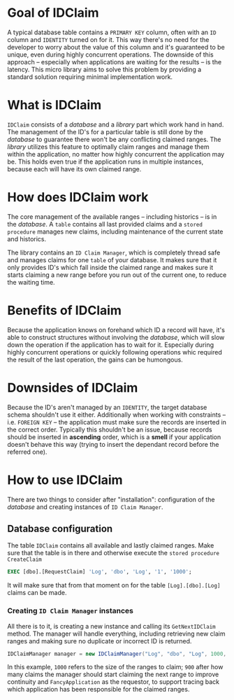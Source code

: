 # Goal of IDClaim
A typical database table contains a `PRIMARY KEY` column, often with an `ID` column and `IDENTITY` turned on for it. This way there's no need for the developer to worry about the value of this column and it's guaranteed to be unique, even during highly concurrent operations. The downside of this approach &ndash; especially when applications are waiting for the results &ndash; is the latency. This micro library aims to solve this problem by providing a standard solution requiring minimal implementation work.

# What is IDClaim
`IDClaim` consists of a *database* and a *library* part which work hand in hand. The management of the ID's for a particular table is still done by the *database* to guarantee there won't be any conflicting claimed ranges. The *library* utilizes this feature to optimally claim ranges and manage them within the application, no matter how highly concurrent the application may be. This holds even true if the application runs in multiple instances, because each will have its own claimed range.

# How does IDClaim work
The core management of the available ranges &ndash; including historics &ndash; is in the *database*. A `table` contains all last provided claims and a `stored procedure` manages new claims, including maintenance of the current state and historics.

The library contains an `ID Claim Manager`, which is completely thread safe and manages claims for one `table` of your database. It makes sure that it only provides ID's which fall inside the claimed range and makes sure it starts claiming a new range before you run out of the current one, to reduce the waiting time.

# Benefits of IDClaim
Because the application knows on forehand which ID a record will have, it's able to construct structures without involving the *database*, which will slow down the operation if the application has to wait for it. Especially during highly concurrent operations or quickly following operations whic required the result of the last operation, the gains can be humongous.

# Downsides of IDClaim
Because the ID's aren't managed by an `IDENTITY`, the target database schema shouldn't use it either. Additionally when working with constraints &ndash; i.e. `FOREIGN KEY` &ndash; the application must make sure the records are inserted in the correct order. Typically this shouldn't be an issue, because records should be inserted in **ascending** order, which is a **smell** if your application doesn't behave this way (trying to insert the dependant record before the referred one).

# How to use IDClaim
There are two things to consider after "installation": configuration of the *database* and creating instances of `ID Claim Manager`.

## Database configuration
The table `IDClaim` contains all available and lastly claimed ranges. Make sure that the table is in there and otherwise execute the `stored procedure` `CreateClaim`
```sql
EXEC [dbo].[RequestClaim] 'Log', 'dbo', 'Log', '1', '1000';
```

It will make sure that from that moment on for the table `[Log].[dbo].[Log]` claims can be made.

### Creating `ID Claim Manager` instances
All there is to it, is creating a new instance and calling its `GetNextIDClaim` method. The manager will handle everything, including retrieving new claim ranges and making sure no duplicate or incorrect ID is returned.
```csharp
IDClaimManager manager = new IDClaimManager("Log", "dbo", "Log", 1000, 900, "FancyApplication");
```
In this example, `1000` refers to the size of the ranges to claim; `900` after how many claims the manager should start claiming the next range to improve continuity and `FancyApplication` as the requestor, to support tracing back which application has been responsible for the claimed ranges.